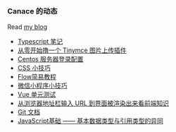 ### Canace 的动态

Read [my blog](https://canace.site/)

<!-- BLOG-POST-LIST:START -->
- [Typescript 笔记](https://canace.site/2020/11/23/typescript%E7%8E%AF%E5%A2%83%E9%85%8D%E7%BD%AE/)
- [从零开始撸一个 Tinymce 图片上传插件](https://canace.site/2020/11/19/%E6%92%B8%E4%B8%80%E4%B8%AAtinymce-img%E6%8F%92%E4%BB%B6/)
- [Centos 服务器登录配置](https://canace.site/2020/11/18/centos%E6%9C%8D%E5%8A%A1%E5%99%A8%E7%99%BB%E5%BD%95%E9%85%8D%E7%BD%AE/)
- [CSS 小技巧](https://canace.site/2020/11/11/CSS-%E5%B0%8F%E6%8A%80%E5%B7%A7/)
- [Flow简易教程](https://canace.site/2020/11/09/flow%E7%AE%80%E6%98%93%E6%95%99%E7%A8%8B/)
- [微信小程序小技巧](https://canace.site/2020/11/06/%E5%BE%AE%E4%BF%A1%E5%B0%8F%E7%A8%8B%E5%BA%8F%E8%B8%A9%E5%9D%91/)
- [Vue 单元测试](https://canace.site/2020/10/28/vue-test-unit/)
- [从浏览器地址栏输入 URL 到界面被渲染出来看前端知识](https://canace.site/2020/10/12/%E4%BB%8E%E8%BE%93%E5%85%A5url%E5%88%B0%E6%98%BE%E7%A4%BA%E7%94%BB%E9%9D%A2%E5%88%B0%E5%BA%95%E5%8F%91%E7%94%9F%E4%BA%86%E4%BB%80%E4%B9%88/)
- [Git 文档](https://canace.site/2020/10/10/git%E5%B8%B8%E7%94%A8%E5%91%BD%E4%BB%A4/)
- [JavaScript基础 —— 基本数据类型与引用类型的异同](https://canace.site/2020/10/10/javascript%E5%9F%BA%E7%A1%80-%E5%9F%BA%E6%9C%AC%E6%95%B0%E6%8D%AE%E7%B1%BB%E5%9E%8B%E4%B8%8E%E5%BC%95%E7%94%A8%E7%B1%BB%E5%9E%8B%E7%9A%84%E5%BC%82%E5%90%8C/)
<!-- BLOG-POST-LIST:END -->



